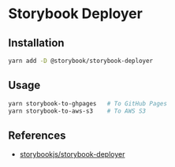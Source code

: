 # Storybook Deployer

## Installation

```bash
yarn add -D @storybook/storybook-deployer
```

## Usage

```bash
yarn storybook-to-ghpages   # To GitHub Pages
yarn storybook-to-aws-s3    # To AWS S3
```

## References

- [storybookjs/storybook-deployer](https://github.com/storybookjs/storybook-deployer)
